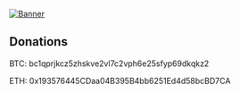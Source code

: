 [![Banner](https://playcap.app/banner.png)](https://playcap.app/)

## Donations
BTC: bc1qprjkcz5zhskve2vl7c2vph6e25sfyp69dkqkz2

ETH: 0x193576445CDaa04B395B4bb6251Ed4d58bcBD7CA 
